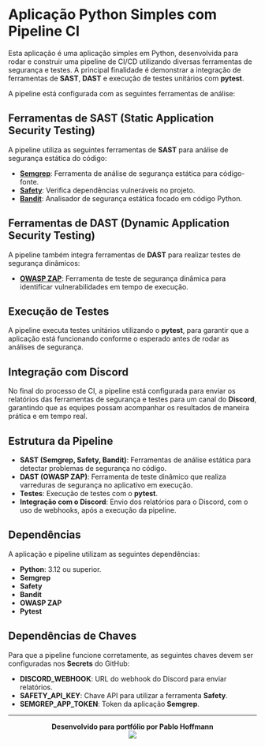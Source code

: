 # Aplicação Python Simples com Pipeline CI

Esta aplicação é uma aplicação simples em Python, desenvolvida para rodar e construir uma pipeline de CI/CD utilizando diversas ferramentas de segurança e testes. A principal finalidade é demonstrar a integração de ferramentas de **SAST**, **DAST** e execução de testes unitários com **pytest**. 

A pipeline está configurada com as seguintes ferramentas de análise:

## Ferramentas de SAST (Static Application Security Testing)
A pipeline utiliza as seguintes ferramentas de **SAST** para análise de segurança estática do código:

- [**Semgrep**](https://semgrep.dev/): Ferramenta de análise de segurança estática para código-fonte.
- [**Safety**](https://pyup.io/safety/): Verifica dependências vulneráveis no projeto.
- [**Bandit**](https://bandit.readthedocs.io/en/latest/): Analisador de segurança estática focado em código Python.

## Ferramentas de DAST (Dynamic Application Security Testing)
A pipeline também integra ferramentas de **DAST** para realizar testes de segurança dinâmicos:

- [**OWASP ZAP**](https://www.zaproxy.org/): Ferramenta de teste de segurança dinâmica para identificar vulnerabilidades em tempo de execução.

## Execução de Testes

A pipeline executa testes unitários utilizando o **pytest**, para garantir que a aplicação está funcionando conforme o esperado antes de rodar as análises de segurança.

## Integração com Discord

No final do processo de CI, a pipeline está configurada para enviar os relatórios das ferramentas de segurança e testes para um canal do **Discord**, garantindo que as equipes possam acompanhar os resultados de maneira prática e em tempo real.

## Estrutura da Pipeline

- **SAST (Semgrep, Safety, Bandit)**: Ferramentas de análise estática para detectar problemas de segurança no código.
- **DAST (OWASP ZAP)**: Ferramenta de teste dinâmico que realiza varreduras de segurança no aplicativo em execução.
- **Testes**: Execução de testes com o **pytest**.
- **Integração com o Discord**: Envio dos relatórios para o Discord, com o uso de webhooks, após a execução da pipeline.

## Dependências

A aplicação e pipeline utilizam as seguintes dependências:

- **Python**: 3.12 ou superior.
- **Semgrep**
- **Safety**
- **Bandit**
- **OWASP ZAP**
- **Pytest**

## Dependências de Chaves

Para que a pipeline funcione corretamente, as seguintes chaves devem ser configuradas nos **Secrets** do GitHub:

- **DISCORD_WEBHOOK**: URL do webhook do Discord para enviar relatórios.
- **SAFETY_API_KEY**: Chave API para utilizar a ferramenta **Safety**.
- **SEMGREP_APP_TOKEN**: Token da aplicação **Semgrep**.

---

<div align="center">
  <strong>Desenvolvido para portfólio por Pablo Hoffmann</strong><br>
  <img src="https://media4.giphy.com/media/v1.Y2lkPTc5MGI3NjExZWs5dHkybHMya2ExbGoweTZ1NXMzbm1pbjFzeWJ5ZHN5YTkzc212MiZlcD12MV9pbnRlcm5hbF9naWZfYnlfaWQmY3Q9Zw/HH0YHdOjABrihGvwhk/giphy.webp"/>
</div>

